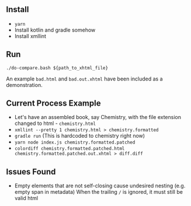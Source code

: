 ## Install
- `yarn`
- Install kotlin and gradle somehow
- Install xmllint

## Run

`./do-compare.bash ${path_to_xhtml_file}`

An example `bad.html` and `bad.out.xhtml` have been included as a demonstration.

## Current Process Example
- Let's have an assembled book, say Chemistry, with the file extension changed to html - `chemistry.html`
- `xmllint --pretty 1 chemistry.html > chemistry.formatted`
- `gradle run` (This is hardcoded to chemistry right now)
- `yarn node index.js chemistry.formatted.patched`
- `colordiff chemistry.formatted.patched.html chemistry.formatted.patched.out.xhtml > diff.diff`

## Issues Found
- Empty elements that are not self-closing cause undesired nesting (e.g. empty span in metadata)
  When the trailing `/` is ignored, it must still be valid html
